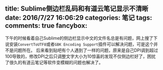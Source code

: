 title: Sublime侧边栏乱码和有道云笔记显示不清晰
date: 2016/7/27 16:06:29
categories: 笔记
tags:
comments: true
fancybox:
---
下午的时候看着自己Sublime的侧边栏显示中文的文件名总是有问题，网上搜了下说安装`ConvertToUTF8`或者`GBK Encoding Support`插件可以解决问题，可是这个并不是问题所在。
后来看到贴吧有个人遇到了一样的问题，原来是自己DPI调到超过100导致的，修改DPI之后只调整文字大小为10惊喜的发现不仅侧边栏好了，困扰了很久的有道云笔记等软件变模糊的问题也解决了。
